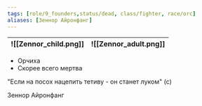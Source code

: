 ```yaml
---
tags: [role/9_founders,status/dead, class/fighter, race/orc]
aliases: [Зеннор Айронфанг]
---
```


| ![[Zennor_child.png]] | ![[Zennor_adult.png]] |
| --------------------- | --------------------- |

- Орчиха
- Скорее всего мертва

"Если на посох нацепить тетиву - он станет луком" (с)

Зеннор Айронфанг
